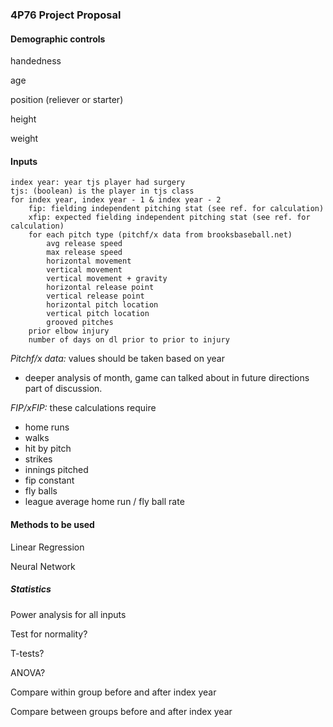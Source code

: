 ### 4P76 Project Proposal

#### Demographic controls

handedness

age

position (reliever or starter)

height

weight

#### Inputs

    index year: year tjs player had surgery
    tjs: (boolean) is the player in tjs class
    for index year, index year - 1 & index year - 2
        fip: fielding independent pitching stat (see ref. for calculation)
        xfip: expected fielding independent pitching stat (see ref. for calculation)
        for each pitch type (pitchf/x data from brooksbaseball.net)
            avg release speed
            max release speed
            horizontal movement
            vertical movement
            vertical movement + gravity
            horizontal release point
            vertical release point
            horizontal pitch location
            vertical pitch location
            grooved pitches
        prior elbow injury
        number of days on dl prior to prior to injury

*Pitchf/x data:* values should be taken based on year

* deeper analysis of month, game can talked about in future directions part of discussion.

*FIP/xFIP:* these calculations require

* home runs
* walks
* hit by pitch
* strikes
* innings pitched
* fip constant
* fly balls
* league average home run / fly ball rate


#### Methods to be used

Linear Regression

Neural Network

##### Statistics

Power analysis for all inputs

Test for normality?

T-tests?

ANOVA?

Compare within group before and after index year

Compare between groups before and after index year